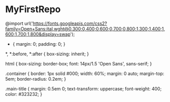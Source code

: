 # MyFirstRepo
@import url('https://fonts.googleapis.com/css2?family=Open+Sans:ital,wght@0,300;0,400;0,600;0,700;0,800;1,300;1,400;1,600;1,700;1,800&display=swap');

* {
    margin: 0;
    padding: 0;
}

*,
*:before,
*:after {
    box-sizing: inherit;
}

html {
    box-sizing: border-box;
    font: 14px/1.5 'Open Sans', sans-serif;
}

.container {
    border: 1px solid #000;
    width: 60%;
    margin: 0 auto;
    margin-top: 5em;
    border-radius: 0.2em;
}

.main-title {
    margin: 0.5em 0;
    text-transform: uppercase;
    font-weight: 400;
    color: #323232;
}

